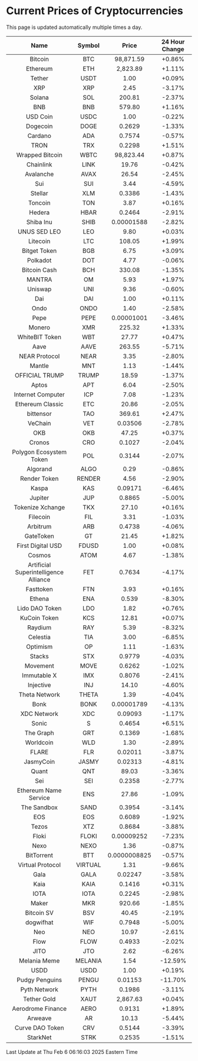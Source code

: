 # Current Prices of Cryptocurrencies
This page is updated automatically multiple times a day.

| Name | Symbol | Price | 24 Hour Change |
| :---: |:---:| :---: | :---: |
| Bitcoin | BTC | 98,871.59 | +0.86% |
| Ethereum | ETH | 2,823.89 | +1.11% |
| Tether | USDT | 1.00 | +0.09% |
| XRP | XRP | 2.45 | -3.17% |
| Solana | SOL | 200.81 | -2.37% |
| BNB | BNB | 579.80 | +1.16% |
| USD Coin | USDC | 1.00 | -0.22% |
| Dogecoin | DOGE | 0.2629 | -1.33% |
| Cardano | ADA | 0.7574 | -0.57% |
| TRON | TRX | 0.2298 | +1.51% |
| Wrapped Bitcoin | WBTC | 98,823.44 | +0.87% |
| Chainlink | LINK | 19.76 | -0.42% |
| Avalanche | AVAX | 26.54 | -2.45% |
| Sui | SUI | 3.44 | -4.59% |
| Stellar | XLM | 0.3386 | -1.43% |
| Toncoin | TON | 3.87 | +0.16% |
| Hedera | HBAR | 0.2464 | -2.91% |
| Shiba Inu | SHIB | 0.00001588 | -2.82% |
| UNUS SED LEO | LEO | 9.80 | +0.03% |
| Litecoin | LTC | 108.05 | +1.99% |
| Bitget Token | BGB | 6.75 | +3.09% |
| Polkadot | DOT | 4.77 | -0.06% |
| Bitcoin Cash | BCH | 330.08 | -1.35% |
| MANTRA | OM | 5.93 | +1.97% |
| Uniswap | UNI | 9.36 | -0.60% |
| Dai | DAI | 1.00 | +0.11% |
| Ondo | ONDO | 1.40 | -2.58% |
| Pepe | PEPE | 0.00001001 | -3.46% |
| Monero | XMR | 225.32 | +1.33% |
| WhiteBIT Token | WBT | 27.77 | +0.47% |
| Aave | AAVE | 263.55 | -5.71% |
| NEAR Protocol | NEAR | 3.35 | -2.80% |
| Mantle | MNT | 1.13 | -1.44% |
| OFFICIAL TRUMP | TRUMP | 18.59 | -1.37% |
| Aptos | APT | 6.04 | -2.50% |
| Internet Computer | ICP | 7.08 | -1.23% |
| Ethereum Classic | ETC | 20.86 | -2.05% |
| bittensor | TAO | 369.61 | +2.47% |
| VeChain | VET | 0.03506 | -2.78% |
| OKB | OKB | 47.25 | +0.37% |
| Cronos | CRO | 0.1027 | -2.04% |
| Polygon Ecosystem Token | POL | 0.3144 | -2.07% |
| Algorand | ALGO | 0.29 | -0.86% |
| Render Token | RENDER | 4.56 | -2.90% |
| Kaspa | KAS | 0.09171 | -6.46% |
| Jupiter | JUP | 0.8865 | -5.00% |
| Tokenize Xchange | TKX | 27.10 | +0.16% |
| Filecoin | FIL | 3.31 | -1.03% |
| Arbitrum | ARB | 0.4738 | -4.06% |
| GateToken | GT | 21.45 | +1.82% |
| First Digital USD | FDUSD | 1.00 | +0.08% |
| Cosmos | ATOM | 4.67 | -1.38% |
| Artificial Superintelligence Alliance | FET | 0.7634 | -4.17% |
| Fasttoken | FTN | 3.93 | +0.16% |
| Ethena | ENA | 0.539 | -8.30% |
| Lido DAO Token | LDO | 1.82 | +0.76% |
| KuCoin Token | KCS | 12.81 | +0.07% |
| Raydium | RAY | 5.39 | -8.32% |
| Celestia | TIA | 3.00 | -6.85% |
| Optimism | OP | 1.11 | -1.63% |
| Stacks | STX | 0.9779 | -4.03% |
| Movement | MOVE | 0.6262 | -1.02% |
| Immutable X | IMX | 0.8076 | -2.41% |
| Injective | INJ | 14.10 | -4.60% |
| Theta Network | THETA | 1.39 | -4.04% |
| Bonk | BONK | 0.00001789 | -4.13% |
| XDC Network | XDC | 0.09093 | -1.17% |
| Sonic | S | 0.4654 | +6.51% |
| The Graph | GRT | 0.1369 | -1.68% |
| Worldcoin | WLD | 1.30 | -2.89% |
| FLARE | FLR | 0.02011 | -3.87% |
| JasmyCoin | JASMY | 0.02313 | -4.81% |
| Quant | QNT | 89.03 | -3.36% |
| Sei | SEI | 0.2358 | -2.77% |
| Ethereum Name Service | ENS | 27.86 | -1.09% |
| The Sandbox | SAND | 0.3954 | -3.14% |
| EOS | EOS | 0.6089 | -1.92% |
| Tezos | XTZ | 0.8684 | -3.88% |
| Floki | FLOKI | 0.00009252 | -7.23% |
| Nexo | NEXO | 1.36 | -0.87% |
| BitTorrent | BTT | 0.0000008825 | -0.57% |
| Virtual Protocol | VIRTUAL | 1.31 | -9.66% |
| Gala | GALA | 0.02247 | -3.58% |
| Kaia | KAIA | 0.1416 | +0.31% |
| IOTA | IOTA | 0.2245 | -2.98% |
| Maker | MKR | 920.66 | -1.85% |
| Bitcoin SV | BSV | 40.45 | -2.19% |
| dogwifhat | WIF | 0.7948 | -5.00% |
| Neo | NEO | 10.97 | -2.61% |
| Flow | FLOW | 0.4933 | -2.02% |
| JITO | JTO | 2.62 | -6.26% |
| Melania Meme | MELANIA | 1.54 | -12.59% |
| USDD | USDD | 1.00 | +0.19% |
| Pudgy Penguins | PENGU | 0.01153 | -11.70% |
| Pyth Network | PYTH | 0.1986 | -3.11% |
| Tether Gold | XAUT | 2,867.63 | +0.04% |
| Aerodrome Finance | AERO | 0.9131 | +1.89% |
| Arweave | AR | 10.13 | -5.44% |
| Curve DAO Token | CRV | 0.5144 | -3.39% |
| StarkNet | STRK | 0.2535 | -1.51% |

Last Update at Thu Feb  6 06:16:03 2025 Eastern Time